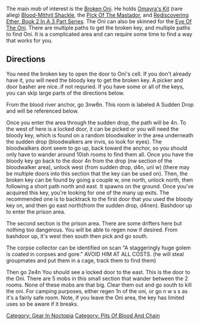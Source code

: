 The main mob of interest is the [Broken Oni](Broken_Oni "wikilink"). He
holds [Omayra's Kit](Omayra's_Kit "wikilink") (rare alleg)
[Blood-Mithril Shackle](Blood-Mithril_Shackle "wikilink"), the [Pick Of
The Mastador](Pick_Of_The_Mastador "wikilink"), and [Rediscovering
Ether, Book 2 In A 3 Part
Series](Rediscovering_Ether,_Book_2_In_A_3_Part_Series "wikilink"). The
Oni can also be skinned for the [Eye Of The
Oni](Eye_Of_The_Oni "wikilink"). There are multiple paths to get the
broken key, and multiple paths to find Oni. It is a complicated area and
can require some time to find a way that works for you.

## Directions

You need the broken key to open the door to Oni's cell. If you don't
already have it, you will need the bloody key to get the broken key. A
picker and door basher are nice..if not requried. If you have some or
all of the keys, you can skip large parts of the directions below.

From the blood river anchor, go 3nw6n. This room is labeled A Sudden
Drop and will be referenced below.

Once you enter the area through the sudden drop, the path will be 4n. To
the west of here is a locked door, it can be picked or you will need the
bloody key, which is found on a random bloodwalker in the area
underneath the sudden drop (bloodwalkers are invis, so look for eyes).
The bloodwalkers dont seem to go up, back toward the anchor, so you
should only have to wander around 10ish rooms to find them all. Once you
have the bloody key go back to the door 4n from the drop (nw section of
the bloodwalker area), unlock west (from sudden drop, d4n, unl w) (there
may be multiple doors into this section that the key can be used on).
Then, the broken key can be found by going a couple w, one north, unlock
north, then following a short path north and east. It spawns on the
ground. Once you've acquired this key, you're looking for one of the
many up exits. The recommended one is to backtrack to the first door
that you used the bloody key on, and then go east north(from the sudden
drop, d4nen). Bashdoor up to enter the prison area.

The second section is the prison area. There are some drifters here but
nothing too dangerous. You will be able to regen now if desired. From
bashdoor up, it's west then south then pick and go south.

The corpse collector can be identified on scan "A staggeringly huge
golem is coated in corpses and gore." AVOID HIM AT ALL COSTS. (he will
steal groupmates and put them in a cage, track them to find them)

Then go 2e4n You should see a locked door to the east. This is the door
to the Oni. There are 5 mobs in this small section that wander between
the 2 rooms. None of these mobs are that big. Clear them out and go
south to kill the oni. For camping purposes, either regen 1n of the oni,
or go n w s s as it's a fairly safe room. Note, if you leave the Oni
area, the key has limited uses so be aware if it breaks.

[Category: Gear In Noctopia](Category:_Gear_In_Noctopia "wikilink")
[Category: Pits Of Blood And
Chain](Category:_Pits_Of_Blood_And_Chain "wikilink")
